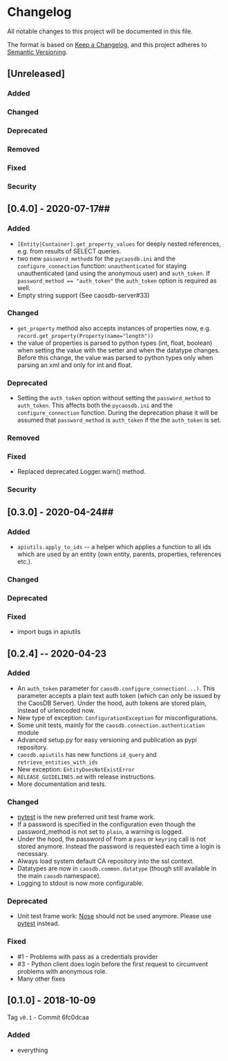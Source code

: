 # Changelog #

All notable changes to this project will be documented in this file.

The format is based on [Keep a Changelog](https://keepachangelog.com/en/1.1.0/),
and this project adheres to [Semantic Versioning](https://semver.org/spec/v2.0.0.html).

## [Unreleased] ##

### Added ###

### Changed ###

### Deprecated ###

### Removed ###

### Fixed ###

### Security ###

## [0.4.0] - 2020-07-17##

### Added ###

* `[Entity|Container].get_property_values` for deeply nested references, e.g.
  from results of SELECT queries.
* two new `password_method`s for the `pycaosdb.ini` and the
  `configure_connection` function: `unauthenticated` for staying
  unauthenticated (and using the anonymous user) and `auth_token`. If
  `password_method == "auth_token"` the `auth_token` option is required as
  well.
* Empty string support (See caosdb-server#33)

### Changed ###

* `get_property` method also accepts instances of properties now, e.g.
  `record.get_property(Property(name="length"))`
* the value of properties is parsed to python types (int, float, boolean) when
  setting the value with the setter and when the datatype changes. Before this
  change, the value was parsed to python types only when parsing an xml and
  only for int and float.

### Deprecated ###

* Setting the `auth_token` option without setting the `password_method` to
  `auth_token`. This affects both the `pycaosdb.ini` and the
  `configure_connection` function. During the deprecation phase it will be
  assumed that `password_method` is `auth_token` if the the `auth_token` is
  set.

### Removed ###

### Fixed ###

- Replaced deprecated Logger.warn() method.

### Security ###

## [0.3.0] - 2020-04-24##

### Added ###

* `apiutils.apply_to_ids` -- a helper which applies a function to all ids which
  are used by an entity (own entity, parents, properties, references etc.).

### Changed ###

### Deprecated ###

### Fixed ###

* import bugs in apiutils

## [0.2.4] -- 2020-04-23

### Added

- An `auth_token` parameter for `caosdb.configure_connection(...)`. This
  parameter accepts a plain text auth token (which can only be issued by the
  CaosDB Server). Under the hood, auth tokens are stored plain, instead of
  urlencoded now.
- New type of exception: `ConfigurationException` for misconfigurations.
- Some unit tests, mainly for the `caosdb.connection.authentication` module
- Advanced setup.py for easy versioning and publication as pypi repository.
- `caosdb.apiutils` has new functions `id_query` and
  `retrieve_entities_with_ids`
- New exception: `EntityDoesNotExistError`
- `RELEASE_GUIDELINES.md` with release instructions.
- More documentation and tests.

### Changed

- [pytest](https://docs.pytest.org/en/latest/) is the new preferred unit test
  frame work.
- If a password is specified in the configuration even though the
  password_method is not set to `plain`, a warning is logged.
- Under the hood, the password of from a `pass` or `keyring` call is not stored
  anymore. Instead the password is requested each time a login is necessary.
- Always load system default CA repository into the ssl context.
- Datatypes are now in `caosdb.common.datatype` (though still available in the
  main `caosdb` namespace).
- Logging to stdout is now more configurable.

### Deprecated

- Unit test frame work: [Nose](https://nose.readthedocs.io/en/latest/) should
  not be used anymore. Please use [pytest](https://docs.pytest.org/en/latest/)
  instead.

### Fixed

- #1 - Problems with pass as a credentials provider
- #3 - Python client does login before the first request to circumvent problems
  with anonymous role.
- Many other fixes


## [0.1.0] - 2018-10-09 ##

Tag `v0.1` - Commit 6fc0dcaa


### Added
- everything

